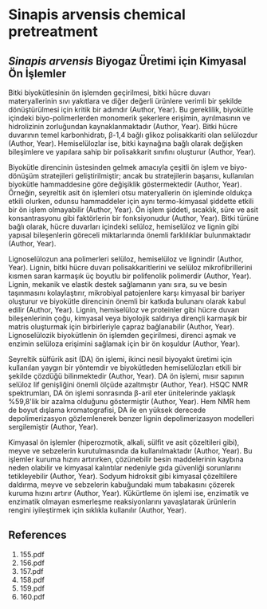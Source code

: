 # Sinapis arvensis chemical pretreatment

## *Sinapis arvensis* Biyogaz Üretimi için Kimyasal Ön İşlemler

Bitki biyokütlesinin ön işlemden geçirilmesi, bitki hücre duvarı materyallerinin sıvı yakıtlara ve diğer değerli ürünlere verimli bir şekilde dönüştürülmesi için kritik bir adımdır (Author, Year). Bu gereklilik, biyokütle içindeki biyo-polimerlerden monomerik şekerlere erişimin, ayrılmasının ve hidrolizinin zorluğundan kaynaklanmaktadır (Author, Year). Bitki hücre duvarının temel karbonhidratı, β-1,4 bağlı glikoz polisakkariti olan selülozdur (Author, Year). Hemiselülozlar ise, bitki kaynağına bağlı olarak değişken bileşimlere ve yapılara sahip bir polisakkarit sınıfını oluşturur (Author, Year).

Biyokütle direncinin üstesinden gelmek amacıyla çeşitli ön işlem ve biyo-dönüşüm stratejileri geliştirilmiştir; ancak bu stratejilerin başarısı, kullanılan biyokütle hammaddesine göre değişiklik göstermektedir (Author, Year). Örneğin, seyreltik asit ön işlemleri otsu materyallerin ön işleminde oldukça etkili olurken, odunsu hammaddeler için aynı termo-kimyasal şiddette etkili bir ön işlem olmayabilir (Author, Year). Ön işlem şiddeti, sıcaklık, süre ve asit konsantrasyonu gibi faktörlerin bir fonksiyonudur (Author, Year). Bitki türüne bağlı olarak, hücre duvarları içindeki selüloz, hemiselüloz ve lignin gibi yapısal bileşenlerin göreceli miktarlarında önemli farklılıklar bulunmaktadır (Author, Year).

Lignoselülozun ana polimerleri selüloz, hemiselüloz ve lignindir (Author, Year). Lignin, bitki hücre duvarı polisakkaritlerini ve selüloz mikrofibrillerini kısmen saran karmaşık üç boyutlu bir polifenolik polimerdir (Author, Year). Lignin, mekanik ve elastik destek sağlamanın yanı sıra, su ve besin taşınmasını kolaylaştırır, mikrobiyal patojenlere karşı kimyasal bir bariyer oluşturur ve biyokütle direncinin önemli bir katkıda bulunanı olarak kabul edilir (Author, Year). Lignin, hemiselüloz ve proteinler gibi hücre duvarı bileşenlerinin çoğu, kimyasal veya biyolojik saldırıya dirençli karmaşık bir matris oluşturmak için birbirleriyle çapraz bağlanabilir (Author, Year). Lignoselülozik biyokütlenin ön işlemden geçirilmesi, direnci aşmak ve enzimin selüloza erişimini sağlamak için bir ön koşuldur (Author, Year).

Seyreltik sülfürik asit (DA) ön işlemi, ikinci nesil biyoyakıt üretimi için kullanılan yaygın bir yöntemdir ve biyokütleden hemiselülozları etkili bir şekilde çözdüğü bilinmektedir (Author, Year). DA ön işlemi, mısır sapının selüloz lif genişliğini önemli ölçüde azaltmıştır (Author, Year). HSQC NMR spektrumları, DA ön işlemi sonrasında β-aril eter ünitelerinde yaklaşık %59,8'lik bir azalma olduğunu göstermiştir (Author, Year). Hem NMR hem de boyut dışlama kromatografisi, DA ile en yüksek derecede depolimerizasyon gözlemlenerek benzer lignin depolimerizasyon modelleri sergilemiştir (Author, Year).

Kimyasal ön işlemler (hiperozmotik, alkali, sülfit ve asit çözeltileri gibi), meyve ve sebzelerin kurutulmasında da kullanılmaktadır (Author, Year). Bu işlemler kuruma hızını artırırken, çözünebilir besin maddelerinin kaybına neden olabilir ve kimyasal kalıntılar nedeniyle gıda güvenliği sorunlarını tetikleyebilir (Author, Year). Sodyum hidroksit gibi kimyasal çözeltilere daldırma, meyve ve sebzelerin kabuğundaki mum tabakasını çözerek kuruma hızını artırır (Author, Year). Kükürtleme ön işlemi ise, enzimatik ve enzimatik olmayan esmerleşme reaksiyonlarını yavaşlatarak ürünlerin rengini iyileştirmek için sıklıkla kullanılır (Author, Year).


## References

1. 155.pdf
2. 156.pdf
3. 157.pdf
4. 158.pdf
5. 159.pdf
6. 160.pdf
